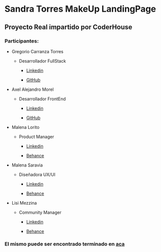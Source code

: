 # Sandra Torres MakeUp LandingPage

## Proyecto Real impartido por CoderHouse

### Participantes:



- Gregorio Carranza Torres

  - Desarrollador FullStack

    - [Linkedin](https://www.linkedin.com/in/gregoriocarranzatorres/)

    - [GitHub](https://github.com/gregoriocarranza)

      

- Axel Alejandro Morel

  - Desarrollador FrontEnd

    - [Linkedin](https://www.linkedin.com/in/morelalejandro/)

    - [GitHub](https://github.com/AlejandroM12)

      

- Malena Lorito

  - Product Manager

    - [Linkedin](https://www.linkedin.com/in/malenalorito/)

    - [Behance]()

      

- Malena Saravia

  - Diseñadora UX/UI

    - [Linkedin](https://www.linkedin.com/in/malena-saravia/)

    - [Behance](https://www.behance.net/malee-sarac297)

      

- Lisi Mezzina

  - Community Manager

    - [Linkedin](https://www.linkedin.com/in/lisi-mezzina/)

    - [Behance](https://www.behance.net/lisimezzina)


### El mismo puede ser encontrado terminado en [aca](https://sandramakeup.netlify.app/)

